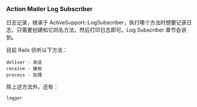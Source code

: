 ### Action Mailer Log Subscriber

日志记录，继承于 ActiveSupport::LogSubscriber，执行哪个方法时想要记录日志，只需要创建和它同名方法，然后打印日志即可。Log Subscriber 章节会讲到。

目前 Rails 侦听以下方法：

```
deliver - 发送
receive - 接收
process - 处理
```

除上述方法外，还有：

```
logger
```
